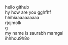 hello github
<br>
hy how are you gghfhf
<br>
hhihiaaaaaaaaaa
<br>
rjojmolk
<br>g
<br>
my name is saurabh mamgai
<br>
ihhhou9h8o